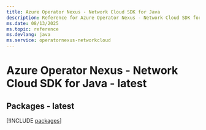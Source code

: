 ```yaml
---
title: Azure Operator Nexus - Network Cloud SDK for Java
description: Reference for Azure Operator Nexus - Network Cloud SDK for Java
ms.date: 08/13/2025
ms.topic: reference
ms.devlang: java
ms.service: operatornexus-networkcloud
---
```

# Azure Operator Nexus - Network Cloud SDK for Java - latest
## Packages - latest
[!INCLUDE [packages](operator-nexus---network-cloud-index.md)]
